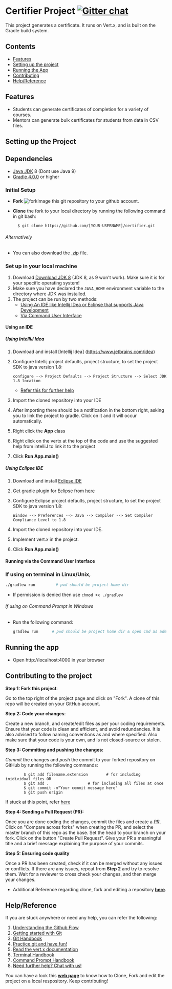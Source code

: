 # Certifier Project [![Gitter chat](https://badges.gitter.im/gitterHQ/services.png)](https://gitter.im/jboss-outreach)


This project generates a certificate. It runs on Vert.x, and is built on the Gradle build system.

## Contents
* [Features](#features)
* [Setting up the project](#setup)
* [Running the App](#run)
* [Contributing](#contributing)
* [Help/Reference](#help)

## <a id = "features"> </a>Features

* Students can generate certificates of completion for a variety of courses.
* Mentors can generate bulk certificates for students from data in CSV files.


## <a id = "setup"> </a> Setting up the Project

## Dependencies
* [Java JDK](http://www.oracle.com/technetwork/java/javase/downloads/jdk8-downloads-2133151.html) 8 (Dont use Java 9) 
* [Gradle 4.0.0](https://gradle.org/releases/) or higher

### Initial Setup

* **Fork** ![forkImage](https://camo.githubusercontent.com/ba881041f4d7c96895e8466eece0c43317919f56/68747470733a2f2f696d6167652e6962622e636f2f667953745a6d2f666f726b2e706e67) this git repository to your github account.
* **Clone** the fork to your local directory by running the following command in git bash:
						
		$ git clone https://github.com/[YOUR-USERNAME]/certifier.git
           

###### Alternatively

* You can also download the [.zip](https://github.com/jboss-outreach/certifier/archive/master.zip) file.

### Set up in your local machine

1. Download [Download JDK 8](http://www.oracle.com/technetwork/java/javase/downloads/jdk8-downloads-2133151.html) (JDK 8, as 9 won't work). Make sure it is for your specific operating system!
2. Make sure you have declared the `JAVA_HOME` environment variable to the directory where JDK was installed. 
3. The project can be run by two methods:
	* [Using An IDE like Intellij IDea or Eclipse that supports Java Development](#ide)
	* [Via Command User Interface](#cui)
	
#### <a id = "ide"> </a> Using an IDE

##### Using IntelliJ Idea
1. Download and install [Intellij Idea] (https://www.jetbrains.com/idea)
2. Configure Intellij project defaults, project structure, to set the project SDK to java version 1.8:

    ```
    configure --> Project Defaults --> Project Structure --> Select JDK 1.8 location
    ```
    
	* [Refer this for further help](https://www.jetbrains.com/help/idea/defining-a-jdk-and-a-mobile-sdk-in-intellij-idea.html)
3. Import the cloned repository into your IDE
4. After importing there should be a notification in the bottom right, asking you to link the project to gradle. Click on it and it will occur automatically.
5. Right click the **App** class
6. Right click on the vertx at the top of the code and use the suggested help from intelliJ to link it to the project
7. Click **Run App.main()**

##### Using Eclipse IDE 
1. Download and install [Eclipse IDE](https://eclipse.org/)
2. Get gradle plugin for Eclipse from [here](https://steffenschaefer.github.io/gwt-gradle-plugin/doc/latest/eclipse)
3. Configure Eclipse project defaults, project structure, to set the project SDK to java version 1.8:

	```
    Window --> Preferences --> Java --> Compiler --> Set Compiler Compliance Level to 1.8
    ```
4. Import the cloned repository into your IDE.
5. Implement vert.x in the project.
5. Click **Run App.main()**

#### <a id = "cui"> </a> Running via the Command User Interface
	
### If using on terminal in Linux/Unix,
```sh
./gradlew run         # pwd should be project home dir
```
* If permission is denied then use ```chmod +x ./gradlew```

###### If using on Command Prompt in Windows
* Run the following command: 

	```sh
	gradlew run      # pwd should be project home dir & open cmd as admin
	```
## <a id = "run"> </a> Running the app
* Open http://localhost:4000 in your browser

## <a id = "contributing"> </a>Contributing to the project

**Step 1: Fork this project**: 

Go to the top right of the project page and click on "Fork". A clone of this repo will be created on your GitHub account.

**Step 2: Code your changes**: 

Create a new branch, and create/edit files as per your coding requirements. Ensure that your code is clean and efficient, and avoid redundancies. It is also advised to follow naming conventions as and where specified. Also make sure that your code is your own, and is not closed-source or stolen.

**Step 3: Commiting and pushing the changes:** 

*Commit* the changes and *push* the commit to your forked repository on GitHub by running the following commands:
 
			$ git add filename.extension 		# for including inidividual files OR
			$ git add . 				# for including all files at once
			$ git commit -m"Your commit message here"	
			$ git push origin 

If stuck at this point, refer [here](https://readwrite.com/2013/10/02/github-for-beginners-part-2/)

**Step 4: Sending a Pull Request (PR):** 

Once you are done coding the changes, commit the files and create a [*PR*](https://help.github.com/articles/about-pull-requests/). Click on "Compare across forks" when creating the PR, and select the master branch of this repo as the base. Set the head to your branch on your fork. Click on the button "Create Pull Request". Give your PR a meaningful title and a brief message explaining the purpose of your commits.

**Step 5: Ensuring code quality** 

Once a PR has been created, check if it can be merged without any issues or conflicts. If there are any issues, repeat from **Step 2** and try to resolve them. Wait for a reviewer to cross check your changes, and then merge your changes.

* Additional Reference regarding clone, fork and editing a repository [**here**](https://egghead.io/lessons/javascript-how-to-fork-and-clone-a-github-repository).

## <a id = "help"> </a>Help/Reference

If you are stuck anywhere or need any help, you can refer the following:
1. [Understanding the Github Flow](https://guides.github.com/introduction/flow)
2. [Getting started with Git](https://git-scm.com/book/en/v1/Getting-Started)
3. [Git Handbook](https://guides.github.com/introduction/git-handbook)
4. [Practice git and have fun!](https://try.github.io)
5. [Read the vert.x documentation](http://vertx.io/docs/)
6. [Terminal Handbook](http://linuxcommand.org/)
7. [Command Prompt Handbook](http://www.makeuseof.com/tag/a-beginners-guide-to-the-windows-command-line/)
8. [Need further help? Chat with us!](https://gitter.im/jboss-outreach/gci)

You can have a look this [**web page**](https://egghead.io/lessons/javascript-how-to-fork-and-clone-a-github-repository) to know how to Clone, Fork and edit the project on a local respository. 
Keep contributing!
